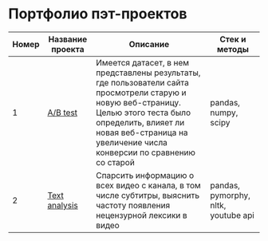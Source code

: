# Портфолио пэт-проектов

| Номер | Название проекта | Описание | Стек и методы |
| --- | --- | --- | --- |
| 1 | [A/B test](https://github.com/dissf/pet-projects/tree/main/DA_DS/ab_test) | Имеется датасет, в нем представлены результаты, где пользователи сайта просмотрели старую и новую веб-страницу. Целью этого теста было определить, влияет ли новая веб-страница на увеличение числа конверсии по сравнению со старой | pandas, numpy, scipy |
| 2 | [Text analysis]() | Спарсить информацию о всех видео с канала, в том числе субтитры, выяснить частоту появления нецензурной лексики в видео | pandas, pymorphy, nltk, youtube api |
